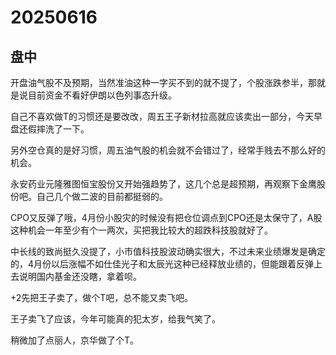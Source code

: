 # 20250616

## 盘中

开盘油气股不及预期，当然准油这种一字买不到的就不提了，个股涨跌参半，那就是说目前资金不看好伊朗以色列事态升级。

自己不喜欢做T的习惯还是要改改，周五王子新材拉高就应该卖出一部分，今天早盘还假摔洗了一下。

另外空仓真的是好习惯，周五油气股的机会就不会错过了，经常手贱去不那么好的机会。

永安药业元隆雅图恒宝股份又开始强趋势了，这几个总是超预期，再观察下金鹰股份吧。自己几个做二波的目前都挺弱的。

CPO又反弹了哦，4月份小股灾的时候没有把仓位调点到CPO还是太保守了，A股这种机会一年至少有个一两次，买把我比较大的超跌科技股就好了。

中长线的致尚挺久没提了，小市值科技股波动确实很大，不过未来业绩爆发是确定的，4月份以后涨幅不如仕佳光子和太辰光这种已经释放业绩的，但能跟着反弹上去说明国内基金还没瞎，拿着呗。

+2先把王子卖了，做个T吧，总不能又卖飞吧。

王子卖飞了应该，今年可能真的犯太岁，给我气笑了。

稍微加了点丽人，京华做了个T。
